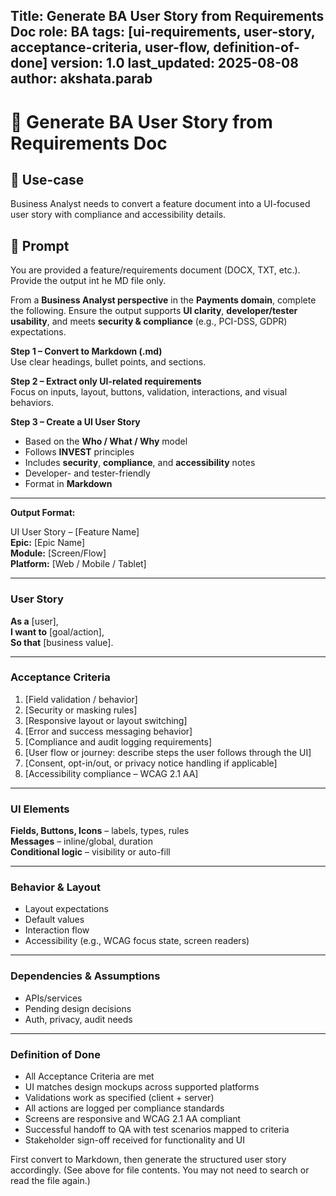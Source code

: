 Title: Generate BA User Story from Requirements Doc
role: BA
tags: [ui-requirements, user-story, acceptance-criteria, user-flow, definition-of-done]
version: 1.0
last_updated: 2025-08-08
author: akshata.parab
---
 
# 🧬 Generate BA User Story from Requirements Doc
 
## 🧩 Use-case
Business Analyst needs to convert a feature document into a UI-focused user story with compliance and accessibility details.
 
## 🧠 Prompt

You are provided a feature/requirements document (DOCX, TXT, etc.). Provide the output int he MD file only.
 
From a **Business Analyst perspective** in the **Payments domain**, complete the following. Ensure the output supports **UI clarity**, **developer/tester usability**, and meets **security & compliance** (e.g., PCI-DSS, GDPR) expectations.
 
**Step 1 – Convert to Markdown (.md)**  
Use clear headings, bullet points, and sections.
 
**Step 2 – Extract only UI-related requirements**  
Focus on inputs, layout, buttons, validation, interactions, and visual behaviors.
 
**Step 3 – Create a UI User Story**  
- Based on the **Who / What / Why** model  
- Follows **INVEST** principles  
- Includes **security**, **compliance**, and **accessibility** notes  
- Developer- and tester-friendly  
- Format in **Markdown**
 
---
 
**Output Format:**
 
UI User Story – [Feature Name]  
**Epic:** [Epic Name]  
**Module:** [Screen/Flow]  
**Platform:** [Web / Mobile / Tablet]
 
---
 
### User Story  
**As a** [user],  
**I want to** [goal/action],  
**So that** [business value].
 
---
 
### Acceptance Criteria  
1. [Field validation / behavior]  
2. [Security or masking rules]  
3. [Responsive layout or layout switching]  
4. [Error and success messaging behavior]  
5. [Compliance and audit logging requirements]  
6. [User flow or journey: describe steps the user follows through the UI]  
7. [Consent, opt-in/out, or privacy notice handling if applicable]  
8. [Accessibility compliance – WCAG 2.1 AA]
 
---
 
### UI Elements  
**Fields, Buttons, Icons** – labels, types, rules  
**Messages** – inline/global, duration  
**Conditional logic** – visibility or auto-fill
 
---
 
### Behavior & Layout  
- Layout expectations  
- Default values  
- Interaction flow  
- Accessibility (e.g., WCAG focus state, screen readers)
 
---
 
### Dependencies & Assumptions  
- APIs/services  
- Pending design decisions  
- Auth, privacy, audit needs
 
---
 
### Definition of Done  
- All Acceptance Criteria are met  
- UI matches design mockups across supported platforms  
- Validations work as specified (client + server)  
- All actions are logged per compliance standards  
- Screens are responsive and WCAG 2.1 AA compliant  
- Successful handoff to QA with test scenarios mapped to criteria  
- Stakeholder sign-off received for functionality and UI
 
First convert to Markdown, then generate the structured user story accordingly.
 (See <attachments> above for file contents. You may not need to search or read the file again.)
